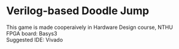 # Verilog-based Doodle Jump  
This game is made cooperaively in Hardware Design course, NTHU  
FPGA board: Basys3  
Suggested IDE: Vivado
